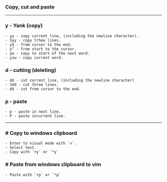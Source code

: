 ### Copy, cut and paste
	
---
### y - Yank (copy)
	- yy - copy current line, (including the newline character).
	- 3yy - copy trhee lines.
	- y$ - from cursor to the end.
	- y^ - from start to the cursor.
	- yw - copy to start of the next word.
	- yiw - copy current word.

### d - cutting (deleting)
	- dd - cut current line, (including the newline character)
	- 3dd - cut three lines.
	- d$ - cut from cursor to the end.

### p - paste
	- p - paste in next line.
	- P - paste incurrent line.


--- 
### # Copy to windows clipboard
	- Enter to visual mode with `v`.
	- Select text.
	- Copy with `+y` or `*y`

### # Paste from windows clipboard to vim
	- Paste with `+p` or `*p`



